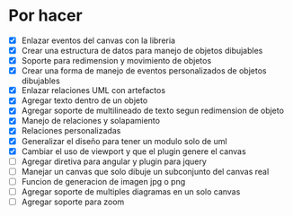 # Por hacer
- [x] Enlazar eventos del canvas con la libreria
- [x] Crear una estructura de datos para manejo de objetos dibujables
- [x] Soporte para redimension y movimiento de objetos
- [x] Crear una forma de manejo de eventos personalizados de objetos dibujables
- [x] Enlazar relaciones UML con artefactos
- [x] Agregar texto dentro de un objeto
- [x] Agregar soporte de multilineado de texto segun redimension de objeto
- [x] Manejo de relaciones y solapamiento
- [x] Relaciones personalizadas
- [x] Generalizar el diseño para tener un modulo solo de uml
- [x] Cambiar el uso de viewport y que el plugin genere el canvas
- [ ] Agregar diretiva para angular y plugin para jquery
- [ ] Manejar un canvas que solo dibuje un subconjunto del canvas real
- [ ] Funcion de generacion de imagen jpg o png
- [ ] Agregar soporte de multiples diagramas en un solo canvas
- [ ] Agregar soporte para zoom